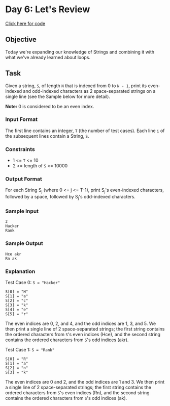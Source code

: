 # Day 6: Let's Review

[Click here for code](./review.js)

## Objective

Today we're expanding our knowledge of Strings and combining it with what we've already learned about loops. 

## Task

Given a string, `S`, of length `N` that is indexed from 0 to `N - 1`, print its even-indexed and odd-indexed characters as 2 space-separated strings on a single line (see the Sample below for more detail).

**Note:** 0 is considered to be an even index.

### Input Format

The first line contains an integer, `T` (the number of test cases). Each line `i` of the  subsequent lines contain a String, `S`.

### Constraints

- 1 <= `T` <= 10
- 2 <= length of `S` <= 10000

### Output Format

For each String S<sub>j</sub> (where 0 <= j <= T-1), print S<sub>j</sub>'s even-indexed characters, followed by a space, followed by S<sub>j</sub>'s odd-indexed characters.

### Sample Input
```
2
Hacker
Rank
```

### Sample Output
```
Hce akr
Rn ak
```

### Explanation

Test Case 0: `S = "Hacker"`

```
S[0] = "H"
S[1] = "a"
S[2] = "c"
S[3] = "k"
S[4] = "e"
S[5] = "r"
```

The even indices are 0, 2, and 4, and the odd indices are 1, 3, and 5. We then print a single line of 2 space-separated strings; the first string contains the ordered characters from `S`'s even indices (Hce), and the second string contains the ordered characters from `S`'s odd indices (akr).

Test Case 1: `S = "Rank"`

```
S[0] = "R"
S[1] = "a"
S[2] = "n"
S[3] = "k"
```

The even indices are 0 and 2, and the odd indices are 1 and 3. We then print a single line of 2 space-separated strings; the first string contains the ordered characters from `S`'s even indices (Rn), and the second string contains the ordered characters from `S`'s odd indices (ak).